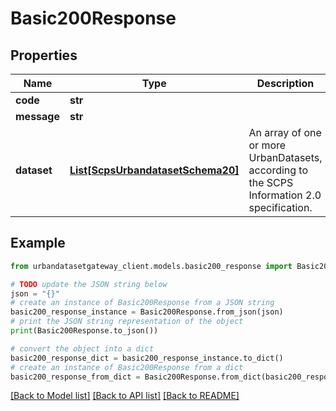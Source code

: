 # Basic200Response


## Properties

Name | Type | Description | Notes
------------ | ------------- | ------------- | -------------
**code** | **str** |  | 
**message** | **str** |  | 
**dataset** | [**List[ScpsUrbandatasetSchema20]**](ScpsUrbandatasetSchema20.md) | An array of one or more UrbanDatasets, according to the SCPS Information 2.0 specification. | 

## Example

```python
from urbandatasetgateway_client.models.basic200_response import Basic200Response

# TODO update the JSON string below
json = "{}"
# create an instance of Basic200Response from a JSON string
basic200_response_instance = Basic200Response.from_json(json)
# print the JSON string representation of the object
print(Basic200Response.to_json())

# convert the object into a dict
basic200_response_dict = basic200_response_instance.to_dict()
# create an instance of Basic200Response from a dict
basic200_response_from_dict = Basic200Response.from_dict(basic200_response_dict)
```
[[Back to Model list]](../README.md#documentation-for-models) [[Back to API list]](../README.md#documentation-for-api-endpoints) [[Back to README]](../README.md)


